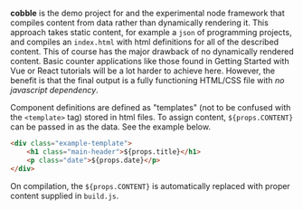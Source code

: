 **cobble** is the demo project for and the experimental node framework that compiles content from data rather than dynamically rendering it. This approach takes static content, for example a `json` of programming projects, and compiles an `index.html` with html definitions for all of the described content. This of course has the major drawback of no dynamically rendered content. Basic counter applications like those found in Getting Started with Vue or React tutorials will be a lot harder to achieve here. However, the benefit is that the final output is a fully functioning HTML/CSS file with *no javascript dependency*.

Component definitions are defined as "templates" (not to be confused with the `<template>` tag) stored in html files. To assign content, `${props.CONTENT}` can be passed in as the data. See the example below.

```html
<div class="example-template">
    <h1 class="main-header">${props.title}</h1>
    <p class="date">${props.date}</p>
</div>
```

On compilation, the `${props.CONTENT}` is automatically replaced with proper content supplied in `build.js`.